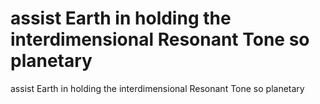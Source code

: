 # assist Earth in holding the interdimensional Resonant Tone so planetary

assist Earth in holding the interdimensional Resonant Tone so planetary